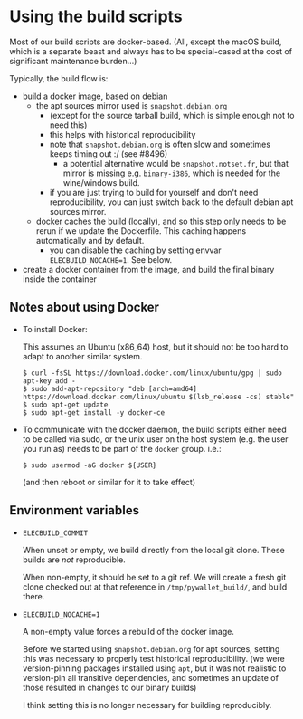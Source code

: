# Using the build scripts

Most of our build scripts are docker-based.
(All, except the macOS build, which is a separate beast and always has to be special-cased
at the cost of significant maintenance burden...)

Typically, the build flow is:

- build a docker image, based on debian
  - the apt sources mirror used is `snapshot.debian.org`
    - (except for the source tarball build, which is simple enough not to need this)
    - this helps with historical reproducibility
    - note that `snapshot.debian.org` is often slow and sometimes keeps timing out :/
      (see #8496)
      - a potential alternative would be `snapshot.notset.fr`, but that mirror is missing
        e.g. `binary-i386`, which is needed for the wine/windows build.
    - if you are just trying to build for yourself and don't need reproducibility,
      you can just switch back to the default debian apt sources mirror.
  - docker caches the build (locally), and so this step only needs to be rerun
    if we update the Dockerfile. This caching happens automatically and by default.
    - you can disable the caching by setting envvar `ELECBUILD_NOCACHE=1`. See below.
- create a docker container from the image, and build the final binary inside the container


## Notes about using Docker

- To install Docker:

    This assumes an Ubuntu (x86_64) host, but it should not be too hard to adapt to another similar system.

    ```
    $ curl -fsSL https://download.docker.com/linux/ubuntu/gpg | sudo apt-key add -
    $ sudo add-apt-repository "deb [arch=amd64] https://download.docker.com/linux/ubuntu $(lsb_release -cs) stable"
    $ sudo apt-get update
    $ sudo apt-get install -y docker-ce
    ```

- To communicate with the docker daemon, the build scripts either need to be called via sudo,
  or the unix user on the host system (e.g. the user you run as) needs to be
  part of the `docker` group. i.e.:
  ```
  $ sudo usermod -aG docker ${USER}
  ```
  (and then reboot or similar for it to take effect)


## Environment variables

- `ELECBUILD_COMMIT`

    When unset or empty, we build directly from the local git clone. These builds
    are *not* reproducible.

    When non-empty, it should be set to a git ref. We will create a fresh git clone
    checked out at that reference in `/tmp/pywallet_build/`, and build there.

- `ELECBUILD_NOCACHE=1`

    A non-empty value forces a rebuild of the docker image.

    Before we started using `snapshot.debian.org` for apt sources,
    setting this was necessary to properly test historical reproducibility.
    (we were version-pinning packages installed using `apt`, but it was not realistic to
     version-pin all transitive dependencies, and sometimes an update of those resulted in
     changes to our binary builds)

    I think setting this is no longer necessary for building reproducibly.

